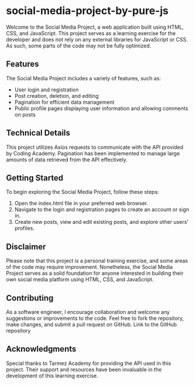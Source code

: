 # social-media-project-by-pure-js
Welcome to the Social Media Project, a web application built using HTML, CSS, and JavaScript. This project serves as a learning exercise for the developer and does not rely on any external libraries for JavaScript or CSS. As such, some parts of the code may not be fully optimized.

## Features
The Social Media Project includes a variety of features, such as:
* User login and registration
* Post creation, deletion, and editing
* Pagination for efficient data management
* Public profile pages displaying user information and allowing comments on posts

## Technical Details
This project utilizes Axios requests to communicate with the API provided by Coding Academy. Pagination has been implemented to manage large amounts of data retrieved from the API effectively.

## Getting Started
To begin exploring the Social Media Project, follow these steps:
1. Open the index.html file in your preferred web browser.
2. Navigate to the login and registration pages to create an account or sign in.
3. Create new posts, view and edit existing posts, and explore other users' profiles.

## Disclaimer
Please note that this project is a personal training exercise, and some areas of the code may require improvement. Nonetheless, the Social Media Project serves as a solid foundation for anyone interested in building their own social media platform using HTML, CSS, and JavaScript.

## Contributing
As a software engineer, I encourage collaboration and welcome any suggestions or improvements to the code. Feel free to fork the repository, make changes, and submit a pull request on GitHub.
Link to the GitHub repository
## Acknowledgments

Special thanks to Tarmez Academy for providing the API used in this project. Their support and resources have been invaluable in the development of this learning exercise.
